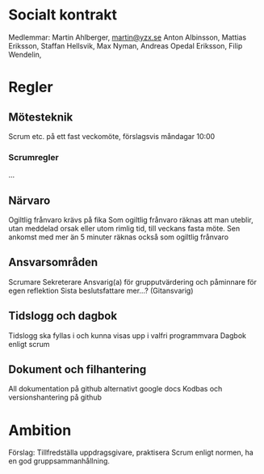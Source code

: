 # Socialt kontrakt

Medlemmar:
Martin Ahlberger, martin@yzx.se
Anton Albinsson, 
Mattias Eriksson, 
Staffan Hellsvik, 
Max Nyman, 
Andreas Opedal Eriksson, 
Filip Wendelin, 

# Regler

## Mötesteknik
Scrum etc. på ett fast veckomöte, förslagsvis måndagar 10:00

### Scrumregler
...

## Närvaro
Ogiltlig frånvaro krävs på fika
Som ogiltlig frånvaro räknas att man uteblir, utan meddelad orsak eller utom rimlig tid, till veckans fasta möte.
Sen ankomst med mer än 5 minuter räknas också som ogiltlig frånvaro

## Ansvarsområden
Scrumare
Sekreterare
Ansvarig(a) för grupputvärdering och påminnare för egen reflektion
Sista beslutsfattare
mer...? (Gitansvarig)

## Tidslogg och dagbok
Tidslogg ska fyllas i och kunna visas upp i valfri programmvara
Dagbok enligt scrum

## Dokument och filhantering
All dokumentation på github alternativt google docs
Kodbas och versionshantering på github

# Ambition
Förslag: Tillfredställa uppdragsgivare, praktisera Scrum enligt normen, ha en god gruppsammanhållning.
